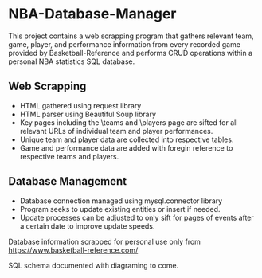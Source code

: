 # NBA-Database-Manager #
This project contains a web scrapping program that gathers relevant team, game, player, and performance information from every recorded game provided by Basketball-Reference and performs CRUD operations within a personal NBA statistics SQL database.

## Web Scrapping ##
* HTML gathered using request library
* HTML parser using Beautiful Soup library
* Key pages including the \teams and \players page are sifted for all relevant URLs of individual team and player performances.
* Unique team and player data are collected into respective tables.
* Game and performance data are added with foregin reference to respective teams and players.

## Database Management ##
* Database connection managed using mysql.connector library
* Program seeks to update existing entities or insert if needed.
* Update processes can be adjusted to only sift for pages of events after a certain date to improve update speeds.

Database information scrapped for personal use only from https://www.basketball-reference.com/ 

SQL schema documented with diagraming to come.
